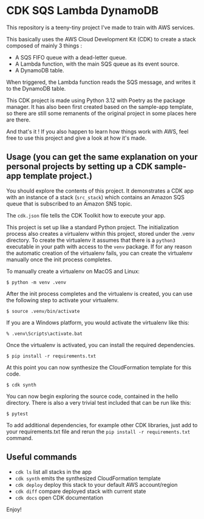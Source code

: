 
# CDK SQS Lambda DynamoDB

This repository is a teeny-tiny project I've made to train with AWS services.

This basically uses the AWS Cloud Development Kit (CDK) to create a stack 
composed of mainly 3 things :
- A SQS FIFO queue with a dead-letter queue.
- A Lambda function, with the main SQS queue as its event source.
- A DynamoDB table.

When triggered, the Lambda function reads the SQS message, and writes it to the
DynamoDB table.

This CDK project is made using Python 3.12 with Poetry as the package manager.
It has also been first created based on the sample-app template, so there are
still some remanents of the original project in some places here are there.

And that's it ! If you also happen to learn how things work with AWS, feel free
to use this project and give a look at how it's made.


## Usage (you can get the same explanation on your personal projects by setting up a CDK sample-app template project.)
You should explore the contents of this project. It demonstrates a CDK app with an instance of a stack (`src_stack`)
which contains an Amazon SQS queue that is subscribed to an Amazon SNS topic.

The `cdk.json` file tells the CDK Toolkit how to execute your app.

This project is set up like a standard Python project.  The initialization process also creates
a virtualenv within this project, stored under the .venv directory.  To create the virtualenv
it assumes that there is a `python3` executable in your path with access to the `venv` package.
If for any reason the automatic creation of the virtualenv fails, you can create the virtualenv
manually once the init process completes.

To manually create a virtualenv on MacOS and Linux:

```
$ python -m venv .venv
```

After the init process completes and the virtualenv is created, you can use the following
step to activate your virtualenv.

```
$ source .venv/bin/activate
```

If you are a Windows platform, you would activate the virtualenv like this:

```
% .venv\Scripts\activate.bat
```

Once the virtualenv is activated, you can install the required dependencies.

```
$ pip install -r requirements.txt
```

At this point you can now synthesize the CloudFormation template for this code.

```
$ cdk synth
```

You can now begin exploring the source code, contained in the hello directory.
There is also a very trivial test included that can be run like this:

```
$ pytest
```

To add additional dependencies, for example other CDK libraries, just add to
your requirements.txt file and rerun the `pip install -r requirements.txt`
command.

## Useful commands

 * `cdk ls`          list all stacks in the app
 * `cdk synth`       emits the synthesized CloudFormation template
 * `cdk deploy`      deploy this stack to your default AWS account/region
 * `cdk diff`        compare deployed stack with current state
 * `cdk docs`        open CDK documentation

Enjoy!

